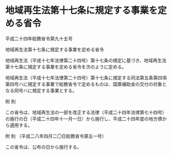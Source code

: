 # 地域再生法第十七条に規定する事業を定める省令

平成二十四年総務省令第九十五号

地域再生法第十七条に規定する事業を定める省令

地域再生法（平成十七年法律第二十四号）第十七条の規定に基づき、地域再生法第十七条に規定する事業を定める省令を次のように定める。

地域再生法（平成十七年法律第二十四号）第十七条に規定する同法第五条第四項第四号ハに規定する事業で総務省令で定めるものは、国庫補助金の交付の対象となる同号ハに規定する事業とする。

附 則

この省令は、地域再生法の一部を改正する法律（平成二十四年法律第七十四号）の施行の日（平成二十四年十一月一日）から施行し、平成二十四年度の地方債から適用する。

附 則 （平成二八年四月二〇日総務省令第五一号）

この省令は、公布の日から施行する。
